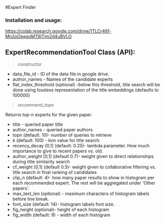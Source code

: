 #Expert Finder

### Installation and usage:
https://colab.research.google.com/drive/1TLCr46f-Mn2oOpegoMT6lTim2d4uBVLO
## ExpertRecommendationTool Class (API):
> constructor
* data_file_id - ID of the data file in google drive.
* author_names - Names of the candidate experts
* flat_index_threshold (optional) -below this threshold,
     title search will be done using lossless representation 
     of the title embeddings (defaults to 100000)
     
> recommend_topn

Returns top-n experts for the given paper.

* title - queried paper title 
* author_names - queried paper authors
* topn (default: 10)- number of queries to retrieve
* k (default: 100) - knn value for title search. 
* recency_decay [0,1] (default: 0.25)- lambda parameter. How much importance to give to recent
papers vs. old.
* author_weight [0,1] (default 0.7)- weight given to direct relationships during 
title similarity search
* cf_weight [0,1] (default 0.5)- weight given to collaborative filtering vs. title search 
in final ranking of candidates
* clip_n (default: 4)- how many paper results to show in histogram per each recommended expert.
  The rest will be aggregated under 'Other papers'.
* max_text_len (optional) - maximum characters of histogram labels before line break.
* font_size (default: 14)- histogram labels font size.
* fig_height (optional)- height of each histogram
* fig_width (default: 9) - width of each histogram